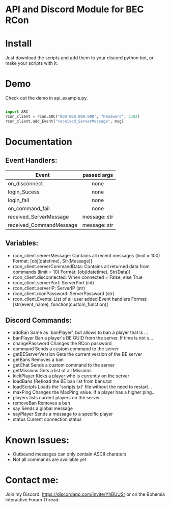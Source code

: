 # API and Discord Module for BEC RCon

# Install

Just download the scripts and add them to your discord python bot, or make your scripts with it.

# Demo
Check out the demo in api_example.py.
```python

import ARC
rcon_client = rcon.ARC("000.000.000.000", "Password", 2302)
rcon_client.add_Event("received_ServerMessage", msg)

```

# Documentation
## Event Handlers:

| Event                   | passed args   |
| ----------------------- |:-------------:|
| on_disconnect           | none          |
| login_Sucess            | none          |
| login_fail              | none          |
| on_command_fail         | none          |
| received_ServerMessage  | message: str  |
| received_CommandMessage | message: str  |

## Variables:
* rcon_client.serverMessage: Contains all recent messages (limit = 100) Format: [obj(datetime), Str(Message)]
* rcon_client.serverCommandData: Contains all returned data from commands (limit = 10) Format: [obj(datetime), Str(Data)]
* rcon_client.disconnected: When connected = False, else True
* rcon_client.serverPort: ServerPort (int)
* rcon_client.serverIP: ServerIP (str)
* rcon_client.rconPassword: ServerPassword (str)
* rcon_client.Events: List of all user added Event handlers Format: [str(event_name), function(custom_function)]

## Discord Commands:
*  addBan             Same as 'banPlayer', but allows to ban a player that is ...
*  banPlayer          Ban a player's BE GUID from the server. If time is not s...
*  changePassword     Changes the RCon password
*  command            Sends a custom command to the server
*  getBEServerVersion Gets the current version of the BE server
*  getBans            Removes a ban
*  getChat            Sends a custom command to the server
*  getMissions        Gets a list of all Missions
*  kickPlayer         Kicks a player who is currently on the server
*  loadBans           (Re)load the BE ban list from bans.txt
*  loadScripts        Loads the 'scripts.txt' file without the need to restart...
*  maxPing            Changes the MaxPing value. If a player has a higher ping...
*  players            lists current players on the server
*  removeBan          Removes a ban
*  say                Sends a global message
*  sayPlayer          Sends a message to a specific player
*  status             Current connection status

# Known Issues:
* Outbound messages can only contain ASCII charaters
* Not all commands are available yet

# Contact me:
Join my Discord: https://discordapp.com/invite/YhBUUSr
or on the Bohemia Interactive Forum Thread: